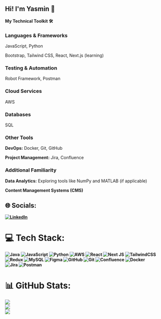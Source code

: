 <h2>Hi! I'm Yasmin 👋</h2>
<p><strong>My Technical Toolkit 🛠️</strong></p>

<h3>Languages & Frameworks</h3>
<p></strong> JavaScript, Python</p>
<p></strong> Bootstrap, Tailwind CSS, React, Next.js (learning)</p>

<h3>Testing & Automation</h3>
<p></strong> Robot Framework, Postman</p>

<h3>Cloud Services</h3>
<p></strong> AWS</p>

<h3>Databases</h3>
<p></strong> SQL</p>

<h3>Other Tools</h3>
<p><strong>DevOps:</strong> Docker, Git, GitHub</p>
<p><strong>Project Management:</strong> Jira, Confluence</p>

<h3>Additional Familiarity</h3>
<p><strong>Data Analytics:</strong> Exploring tools like NumPy and MATLAB (if applicable)</p>
<p><strong>Content Management Systems (CMS) </p>


## 🌐 Socials:
[![LinkedIn](https://img.shields.io/badge/LinkedIn-%230077B5.svg?logo=linkedin&logoColor=white)](https://linkedin.com/in/https://www.linkedin.com/in/yasmin-ebrahimi/) 

# 💻 Tech Stack:
![Java](https://img.shields.io/badge/java-%23ED8B00.svg?style=for-the-badge&logo=openjdk&logoColor=white) ![JavaScript](https://img.shields.io/badge/javascript-%23323330.svg?style=for-the-badge&logo=javascript&logoColor=%23F7DF1E) ![Python](https://img.shields.io/badge/python-3670A0?style=for-the-badge&logo=python&logoColor=ffdd54) ![AWS](https://img.shields.io/badge/AWS-%23FF9900.svg?style=for-the-badge&logo=amazon-aws&logoColor=white) ![React](https://img.shields.io/badge/react-%2320232a.svg?style=for-the-badge&logo=react&logoColor=%2361DAFB) ![Next JS](https://img.shields.io/badge/Next-black?style=for-the-badge&logo=next.js&logoColor=white) ![TailwindCSS](https://img.shields.io/badge/tailwindcss-%2338B2AC.svg?style=for-the-badge&logo=tailwind-css&logoColor=white) ![Redux](https://img.shields.io/badge/redux-%23593d88.svg?style=for-the-badge&logo=redux&logoColor=white) ![MySQL](https://img.shields.io/badge/mysql-4479A1.svg?style=for-the-badge&logo=mysql&logoColor=white) ![Figma](https://img.shields.io/badge/figma-%23F24E1E.svg?style=for-the-badge&logo=figma&logoColor=white) ![GitHub](https://img.shields.io/badge/github-%23121011.svg?style=for-the-badge&logo=github&logoColor=white) ![Git](https://img.shields.io/badge/git-%23F05033.svg?style=for-the-badge&logo=git&logoColor=white) ![Confluence](https://img.shields.io/badge/confluence-%23172BF4.svg?style=for-the-badge&logo=confluence&logoColor=white) ![Docker](https://img.shields.io/badge/docker-%230db7ed.svg?style=for-the-badge&logo=docker&logoColor=white) ![Jira](https://img.shields.io/badge/jira-%230A0FFF.svg?style=for-the-badge&logo=jira&logoColor=white) ![Postman](https://img.shields.io/badge/Postman-FF6C37?style=for-the-badge&logo=postman&logoColor=white)
# 📊 GitHub Stats:
![](https://github-readme-stats.vercel.app/api?username=yasminebrahimi&theme=dark&hide_border=false&include_all_commits=true&count_private=true)<br/>
![](https://github-readme-streak-stats.herokuapp.com/?user=yasminebrahimi&theme=dark&hide_border=false)<br/>
![](https://github-readme-stats.vercel.app/api/top-langs/?username=yasminebrahimi&theme=dark&hide_border=false&include_all_commits=true&count_private=true&layout=compact)

<!-- Proudly created with GPRM ( https://gprm.itsvg.in ) -->
